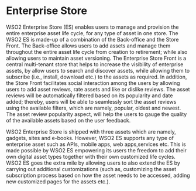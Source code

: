 Enterprise Store
=================================================================================================================
WSO2 Enterprise Store (ES) enables users to manage and provision the entire enterprise asset life cycle, for any type of asset in one store. The WSO2 ES is made-up of a combination of the Back-office and the Store Front. The Back-office allows users to add assets and manage them throughout the entire asset life cycle from creation to retirement; while also allowing users to maintain asset versioning. The Enterprise Store Front is a central multi-tenant store that helps to increase the visibility of enterprise assets, by allow users to search and discover assets, while allowing them to subscribe (i.e., install, download etc.) to the assets as required. In addition, the Store Front facilitates social interaction among the users by allowing users to add asset reviews, rate assets and like or dislike reviews. The asset reviews will be automatically filtered based on its popularity and date added; thereby, users will be able to seamlessly sort the asset reviews using the available filters, which are namely, popular, oldest and newest. The asset review popularity aspect, will help the users to gauge the quality of the available assets based on the user feedback.

WSO2 Enterprise Store is shipped with three assets which are namely, gadgets, sites and e-books. However, WSO2 ES supports any type of enterprise asset such as APIs, mobile apps, web apps,services etc. This is made possible by WSO2 ES empowering its users the freedom to add their own digital asset types together with their own customized life cycles. WSO2 ES goes the extra mile by allowing users to also extend the ES by carrying out additional customizations (such as, customizing the asset subscription process based on how the asset needs to be accessed, adding new customized pages for the assets etc.).
